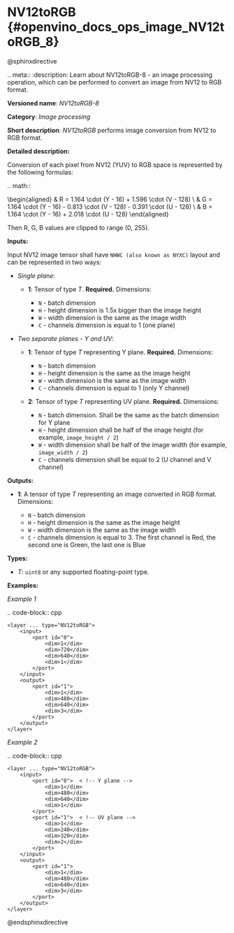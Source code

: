 # NV12toRGB {#openvino_docs_ops_image_NV12toRGB_8}

@sphinxdirective

.. meta::
  :description: Learn about NV12toRGB-8 - an image processing operation, which 
                can be performed to convert an image from NV12 to RGB format.

**Versioned name**: *NV12toRGB-8*

**Category**: *Image processing*

**Short description**: *NV12toRGB* performs image conversion from NV12 to RGB format.

**Detailed description:**

Conversion of each pixel from NV12 (YUV) to RGB space is represented by the following formulas:

.. math::

   \begin{aligned} & R = 1.164 \cdot (Y - 16) + 1.596 \cdot (V - 128) \\ & G = 1.164 \cdot (Y - 16) - 0.813 \cdot (V - 128) - 0.391 \cdot (U - 128) \\ & B = 1.164 \cdot (Y - 16) + 2.018 \cdot (U - 128) \end{aligned}


Then R, G, B values are clipped to range (0, 255).

**Inputs:**

Input NV12 image tensor shall have ``NHWC (also known as NYXC)`` layout and can be represented in two ways:

* *Single plane*:

  * **1**: Tensor of type *T*. **Required.** Dimensions:

    * ``N`` - batch dimension
    * ``H`` - height dimension is 1.5x bigger than the image height
    * ``W`` - width dimension is the same as the image width
    * ``C`` - channels dimension is equal to 1 (one plane)

* *Two separate planes - Y and UV*:

  * **1**: Tensor of type *T* representing Y plane. **Required.** Dimensions:

    * ``N`` - batch dimension
    * ``H`` - height dimension is the same as the image height
    * ``W`` - width dimension is the same as the image width
    * ``C`` - channels dimension is equal to 1 (only Y channel)

  * **2**: Tensor of type *T* representing UV plane. **Required.** Dimensions:

    * ``N`` - batch dimension. Shall be the same as the batch dimension for Y plane
    * ``H`` - height dimension shall be half of the image height (for example, ``image_height / 2``)
    * ``W`` - width dimension shall be half of the image width (for example, ``image_width / 2``)
    * ``C`` - channels dimension shall be equal to 2 (U channel and V channel)

**Outputs:**

* **1**: A tensor of type *T* representing an image converted in RGB format. Dimensions:

  * ``N`` - batch dimension
  * ``H`` - height dimension is the same as the image height
  * ``W`` - width dimension is the same as the image width
  * ``C`` - channels dimension is equal to 3. The first channel is Red, the second one is Green, the last one is Blue

**Types:**

* *T*: ``uint8`` or any supported floating-point type.


**Examples:**

*Example 1*

.. code-block::  cpp 

    <layer ... type="NV12toRGB">
        <input>
            <port id="0">
                <dim>1</dim>
                <dim>720</dim>
                <dim>640</dim>
                <dim>1</dim>
            </port>
        </input>
        <output>
            <port id="1">
                <dim>1</dim>
                <dim>480</dim>
                <dim>640</dim>
                <dim>3</dim>
            </port>
        </output>
    </layer>


*Example 2*

.. code-block::  cpp 

    <layer ... type="NV12toRGB">
        <input>
            <port id="0">  < !-- Y plane -->
                <dim>1</dim>
                <dim>480</dim>
                <dim>640</dim>
                <dim>1</dim>
            </port>
            <port id="1">  < !-- UV plane -->
                <dim>1</dim>
                <dim>240</dim>
                <dim>320</dim>
                <dim>2</dim>
            </port>
        </input>
        <output>
            <port id="1">
                <dim>1</dim>
                <dim>480</dim>
                <dim>640</dim>
                <dim>3</dim>
            </port>
        </output>
    </layer>

@endsphinxdirective

